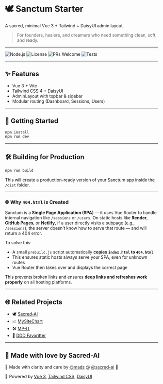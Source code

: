 # 🕊️ Sanctum Starter

A sacred, minimal Vue 3 + Tailwind + DaisyUI admin layout.

> For founders, healers, and dreamers who need something clean, soft, and ready.

---

![Node.js](https://img.shields.io/badge/Node.js-18.x-green)
![License](https://img.shields.io/github/license/madspaaskesen/sacred-starter)
![PRs Welcome](https://img.shields.io/badge/PRs-welcome-brightgreen.svg)
![Tests](https://img.shields.io/badge/tests-passing-brightgreen)

---

## ✨ Features
- Vue 3 + Vite
- Tailwind CSS 4 + DaisyUI
- AdminLayout with topbar & sidebar
- Modular routing (Dashboard, Sessions, Users)

---

## 🌱 Getting Started

```bash
npm install
npm run dev
```

---

## 🛠️ Building for Production

```bash
npm run build
```

This will create a production-ready version of your Sanctum app inside the `/dist` folder.

---

### 🌐 Why `404.html` is Created

Sanctum is a **Single Page Application (SPA)** — it uses Vue Router to handle internal navigation like `/sessions` or `/users`. On static hosts like **Render**, **GitHub Pages**, or **Netlify**, if a user directly visits a subpage (e.g., `/sessions`), the server doesn't know how to serve that route — and will return a 404 error.

To solve this:

* A small `prebuild.js` script automatically **copies `index.html` to `404.html`**
* This ensures static hosts always serve your SPA, even for unknown routes
* Vue Router then takes over and displays the correct page

This prevents broken links and ensures **deep links and refreshes work properly** on all hosting platforms.

---

## 🌐 Related Projects

- 🕊️ [Sacred-AI](https://sacred-ai.com)
- 📈 [MySiteChart](https://mysitechart.com)
- 🛠️ [MP-IT](https://mp-it.dk)
- 🧵 [DDD Favoritter](https://ddd-favoritter.dk)

---

## 💛 Made with love by Sacred-AI

🙏 Made with clarity and care by [@mads](https://github.com/madspaaskesen) @ [@sacred-ai](https://github.com/Sacred-AI) 💛

🌸 Powered by [Vue 3](https://vuejs.org), [Tailwind CSS](https://tailwindcss.com), [DaisyUI](https://daisyui.com)
